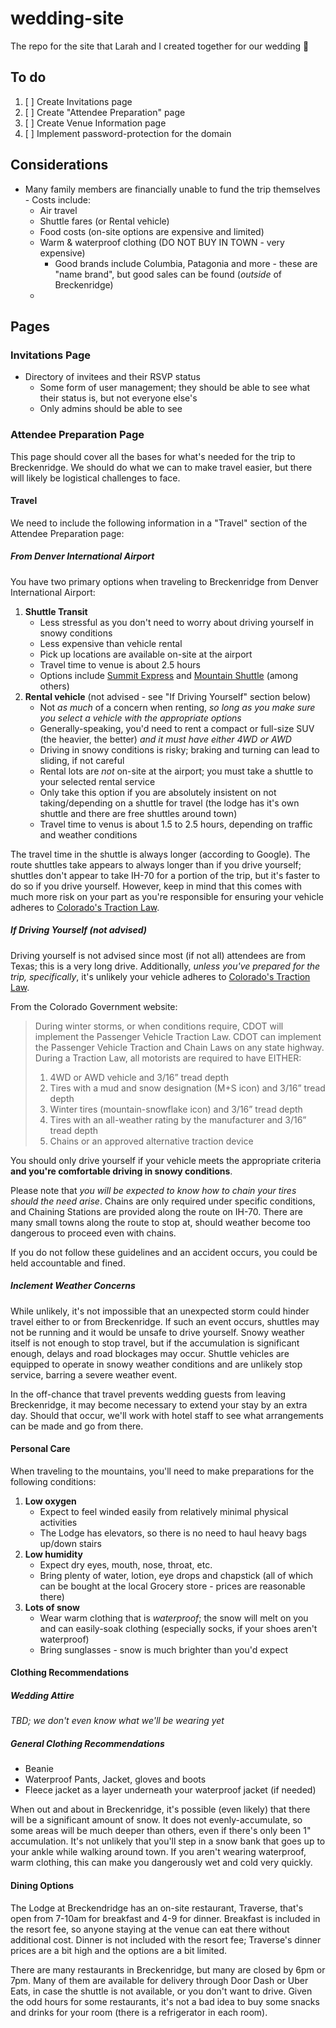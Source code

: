 # wedding-site

The repo for the site that Larah and I created together for our wedding 🎉

## To do

1. [ ] Create Invitations page
1. [ ] Create "Attendee Preparation" page
1. [ ] Create Venue Information page
1. [ ] Implement password-protection for the domain

## Considerations

* Many family members are financially unable to fund the trip themselves - Costs include:
    * Air travel
    * Shuttle fares (or Rental vehicle)
    * Food costs (on-site options are expensive and limited)
    * Warm & waterproof clothing (DO NOT BUY IN TOWN - very expensive)
        * Good brands include Columbia, Patagonia and more - these are "name brand", but good sales can be found (_outside_ of Breckenridge)
    * 

## Pages

### Invitations Page

* Directory of invitees and their RSVP status
    * Some form of user management; they should be able to see what their status is, but not everyone else's
    * Only admins should be able to see 


### Attendee Preparation Page

This page should cover all the bases for what's needed for the trip to Breckenridge. We should do what we can to make travel easier, but there will
likely be logistical challenges to face.

#### Travel

We need to include the following information in a "Travel" section of the Attendee Preparation page:

##### From Denver International Airport

You have two primary options when traveling to Breckenridge from Denver International Airport:
1. **Shuttle Transit**
    * Less stressful as you don't need to worry about driving yourself in snowy conditions
    * Less expensive than vehicle rental
    * Pick up locations are available on-site at the airport
    * Travel time to venue is about 2.5 hours
    * Options include [Summit Express](https://www.summitexpress.com/) and [Mountain Shuttle](https://www.mountainshuttle.com/) (among others)
1. **Rental vehicle** (not advised - see "If Driving Yourself" section below)
    * Not _as much_ of a concern when renting, _so long as you make sure you select a vehicle with the appropriate options_
    * Generally-speaking, you'd need to rent a compact or full-size SUV (the heavier, the better) _and it must have either 4WD or AWD_
    * Driving in snowy conditions is risky; braking and turning can lead to sliding, if not careful
    * Rental lots are _not_ on-site at the airport; you must take a shuttle to your selected rental service
    * Only take this option if you are absolutely insistent on not taking/depending on a shuttle for travel (the lodge has it's own shuttle and 
    there are free shuttles around town)
    * Travel time to venus is about 1.5 to 2.5 hours, depending on traffic and weather conditions

The travel time in the shuttle is always longer (according to Google). The route shuttles take appears to always longer than if you drive yourself;
shuttles don't appear to take IH-70 for a portion of the trip, but it's faster to do so if you drive yourself. However, keep in mind that this comes
with much more risk on your part as you're responsible for ensuring your vehicle adheres to 
[Colorado's Traction Law](https://www.codot.gov/travel/winter-driving/tractionlaw).

##### If Driving Yourself (not advised)

Driving yourself is not advised since most (if not all) attendees are from Texas; this is a very long drive. Additionally, _unless you've prepared 
for the trip, specifically_, it's unlikely your vehicle adheres to [Colorado's Traction Law](https://www.codot.gov/travel/winter-driving/tractionlaw).

From the Colorado Government website:

> During winter storms, or when conditions require, CDOT will implement the Passenger Vehicle Traction Law. CDOT 
> can implement the Passenger Vehicle Traction and Chain Laws on any state highway. During a Traction Law, all 
> motorists are required to have EITHER:
> 
> 1. 4WD or AWD vehicle and 3/16” tread depth
> 1. Tires with a mud and snow designation (M+S icon) and 3/16” tread depth 
> 1. Winter tires (mountain-snowflake icon) and 3/16” tread depth 
> 1. Tires with an all-weather rating by the manufacturer and 3/16” tread depth
> 1. Chains or an approved alternative traction device

You should only drive yourself if your vehicle meets the appropriate criteria **and you're comfortable driving in snowy conditions**. 

Please note that _you will be expected to know how to chain your tires should the need arise_. Chains are only required under 
specific conditions, and Chaining Stations are provided along the route on IH-70. There are many small towns along the route
to stop at, should weather become too dangerous to proceed even with chains.

If you do not follow these guidelines and an accident occurs, you could be held accountable and fined.

##### Inclement Weather Concerns

While unlikely, it's not impossible that an unexpected storm could hinder travel either to or from Breckenridge. If such an event occurs, shuttles 
may not be running and it would be unsafe to drive yourself. Snowy weather itself is not enough to stop travel, but if the accumulation is 
significant enough, delays and road blockages may occur. Shuttle vehicles are equipped to operate in snowy weather conditions and are unlikely stop
service, barring a severe weather event.

In the off-chance that travel prevents wedding guests from leaving Breckenridge, it may become necessary to extend your stay by an extra day. Should
that occur, we'll work with hotel staff to see what arrangements can be made and go from there.

#### Personal Care

When traveling to the mountains, you'll need to make preparations for the following conditions:
1. **Low oxygen**
    * Expect to feel winded easily from relatively minimal physical activities
    * The Lodge has elevators, so there is no need to haul heavy bags up/down stairs
1. **Low humidity**
    * Expect dry eyes, mouth, nose, throat, etc.
    * Bring plenty of water, lotion, eye drops and chapstick (all of which can be bought at the local Grocery store - prices are reasonable there)
1. **Lots of snow**
    * Wear warm clothing that is _waterproof_; the snow will melt on you and can easily-soak clothing (especially socks, if your shoes aren't waterproof)
    * Bring sunglasses - snow is much brighter than you'd expect

#### Clothing Recommendations

##### Wedding Attire

_TBD; we don't even know what we'll be wearing yet_

##### General Clothing Recommendations

* Beanie
* Waterproof Pants, Jacket, gloves and boots
* Fleece jacket as a layer underneath your waterproof jacket (if needed)

When out and about in Breckenridge, it's possible (even likely) that there will be a significant amount of snow. It does not evenly-accumulate, so some
areas will be much deeper than others, even if there's only been 1" accumulation. It's not unlikely that you'll step in a snow bank that goes up to your
ankle while walking around town. If you aren't wearing waterproof, warm clothing, this can make you dangerously wet and cold very quickly.

#### Dining Options

The Lodge at Breckendridge has an on-site restaurant, Traverse,  that's open from 7-10am for breakfast and 4-9 for dinner. Breakfast is included 
in the resort fee, so anyone staying at the venue can eat there without additional cost. Dinner is not included with the resort fee; Traverse's dinner
prices are a bit high and the options are a bit limited.

There are many restaurants in Breckenridge, but many are closed by 6pm or 7pm. Many of them are available for delivery through Door Dash or Uber Eats,
in case the shuttle is not available, or you don't want to drive. Given the odd hours for some restaurants, it's not a bad idea to buy some snacks 
and drinks for your room (there is a refrigerator in each room).

#### 
